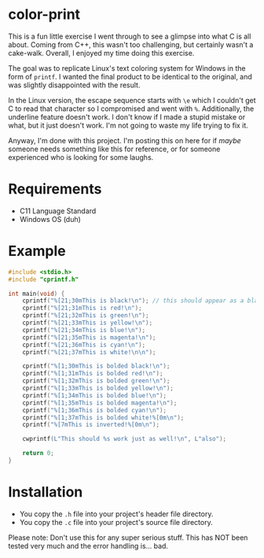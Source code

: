 # color-print
This is a fun little exercise I went through to see a glimpse into what C is all about. Coming from C++, this wasn't too challenging, but certainly wasn't a cake-walk.
Overall, I enjoyed my time doing this exercise.

The goal was to replicate Linux's text coloring system for Windows in the form of `printf`.
I wanted the final product to be identical to the original, and was slightly disappointed with the result.

In the Linux version, the escape sequence starts with `\e` which I couldn't get C to read that character so I compromised and went with `%`.
Additionally, the underline feature doesn't work. I don't know if I made a stupid mistake or what, but it just doesn't work. I'm not going to
waste my life trying to fix it.

Anyway, I'm done with this project. I'm posting this on here for if *maybe* someone needs something like this for reference, or for someone experienced who is looking for some laughs.

# Requirements
- C11 Language Standard
- Windows OS (duh)

# Example
```c
#include <stdio.h>
#include "cprintf.h"

int main(void) {
    cprintf("%[21;30mThis is black!\n"); // this should appear as a blank line (since the background is also black)
	cprintf("%[21;31mThis is red!\n");
	cprintf("%[21;32mThis is green!\n");
	cprintf("%[21;33mThis is yellow!\n");
	cprintf("%[21;34mThis is blue!\n");
	cprintf("%[21;35mThis is magenta!\n");
	cprintf("%[21;36mThis is cyan!\n");
	cprintf("%[21;37mThis is white!\n\n");

	cprintf("%[1;30mThis is bolded black!\n");
	cprintf("%[1;31mThis is bolded red!\n");
	cprintf("%[1;32mThis is bolded green!\n");
	cprintf("%[1;33mThis is bolded yellow!\n");
	cprintf("%[1;34mThis is bolded blue!\n");
	cprintf("%[1;35mThis is bolded magenta!\n");
	cprintf("%[1;36mThis is bolded cyan!\n");
	cprintf("%[1;37mThis is bolded white!%[0m\n");
	cprintf("%[7mThis is inverted!%[0m\n");

    cwprintf(L"This should %s work just as well!\n", L"also");

    return 0;
}
```

# Installation
- You copy the `.h` file into your project's header file directory.
- You copy the `.c` file into your project's source file directory.

Please note: Don't use this for any super serious stuff. This has NOT been tested very much and the error handling is... bad.
